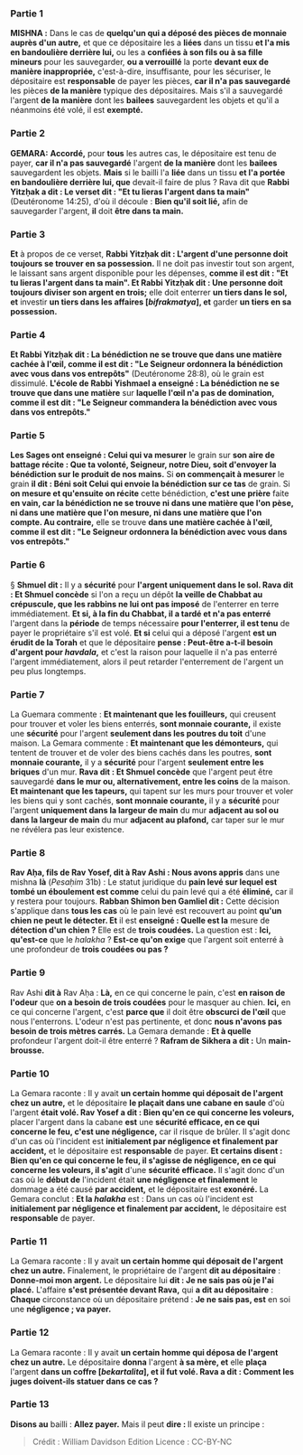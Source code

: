 
### Partie 1
<strong>MISHNA :</strong> Dans le cas de <b>quelqu'un qui a déposé des pièces de monnaie auprès d'un autre,</b> et que ce dépositaire les a <b>liées</b> dans un tissu <b>et l'a mis en bandoulière derrière lui,</b> ou les a <b>confiées à son fils ou à sa fille mineurs</b> pour les sauvegarder, <b>ou a verrouillé</b> la porte <b>devant eux de manière inappropriée,</b> c'est-à-dire, insuffisante, pour les sécuriser, le dépositaire est <b>responsable</b> de payer les pièces, <b>car il n'a pas sauvegardé</b> les pièces <b>de la manière</b> typique des dépositaires. Mais s'il a sauvegardé</b> l'argent <b>de la manière</b> dont les <b>bailees</b> sauvegardent les objets et qu'il a néanmoins été volé, il est <b>exempté.</b>

### Partie 2
<strong>GEMARA:</strong> <b>Accordé,</b> pour <b>tous</b> les autres cas, le dépositaire est tenu de payer, <b>car il n'a pas sauvegardé</b> l'argent <b>de la manière</b> dont les <b>bailees</b> sauvegardent les objets. <b>Mais</b> si le bailli l'a <b>liée</b> dans un tissu <b>et l'a portée en bandoulière derrière lui, que</b> devait-il faire de plus ? Rava dit</b> que <b>Rabbi Yitzḥak a dit : Le verset dit : "Et tu lieras l'argent dans ta main"</b> (Deutéronome 14:25), d'où il découle : <b>Bien qu'il soit lié,</b> afin de sauvegarder l'argent, <b>il</b> doit <b>être dans ta main.</b>

### Partie 3
<b>Et</b> à propos de ce verset, <b>Rabbi Yitzḥak dit : L'argent d'une personne doit toujours se trouver en sa possession.</b> Il ne doit pas investir tout son argent, le laissant sans argent disponible pour les dépenses, <b>comme il est dit : "Et tu lieras l'argent dans ta main". Et Rabbi Yitzḥak dit : Une personne doit toujours diviser son argent en trois;</b> elle doit enterrer <b>un tiers dans le sol, et</b> investir <b>un tiers dans les affaires [<i>bifrakmatya</i>], et</b> garder <b>un tiers en sa possession.</b>

### Partie 4
<b>Et Rabbi Yitzḥak dit : La bénédiction ne se trouve que dans une matière cachée à l'œil, comme il est dit : "Le Seigneur ordonnera la bénédiction avec vous dans vos entrepôts"</b> (Deutéronome 28:8), où le grain est dissimulé. <b>L'école de Rabbi Yishmael a enseigné : La bénédiction ne se trouve que dans une matière</b> sur <b>laquelle l'œil n'a pas de domination, comme il est dit : "Le Seigneur commandera la bénédiction avec vous dans vos entrepôts."</b>

### Partie 5
<b>Les Sages ont enseigné : Celui qui va mesurer</b> le grain sur <b>son aire de battage récite : Que ta volonté, Seigneur, notre Dieu, soit d'envoyer la bénédiction sur le produit de nos mains.</b> Si <b>on commençait à mesurer</b> le grain <b>il dit : Béni soit Celui qui envoie la bénédiction sur ce tas</b> de grain. Si <b>on mesure et qu'ensuite on récite</b> cette bénédiction, <b>c'est une prière</b> faite <b>en vain, car la bénédiction ne se trouve ni dans une matière que l'on pèse, ni dans une matière que l'on mesure, ni dans une matière que l'on compte. Au contraire,</b> elle se trouve <b>dans une matière cachée à l'œil, comme il est dit : "Le Seigneur ordonnera la bénédiction avec vous dans vos entrepôts."</b>

### Partie 6
§ <b>Shmuel dit :</b> Il y a <b>sécurité</b> pour <b>l'argent uniquement dans le sol. Rava dit : Et Shmuel concède</b> si l'on a reçu un dépôt <b>la veille de Chabbat au crépuscule, que les rabbins ne lui ont pas imposé</b> de l'enterrer en terre immédiatement. <b>Et si, à la fin du Chabbat, il a tardé et n'a pas enterré</b> l'argent dans la <b>période</b> de temps nécessaire <b>pour l'enterrer, il est tenu</b> de payer le propriétaire s'il est volé. <b>Et si</b> celui qui a déposé l'argent <b>est un érudit de la Torah</b> et que le dépositaire <b>pense : Peut-être a-t-il besoin d'argent pour <i>havdala</i>,</b> et c'est la raison pour laquelle il n'a pas enterré l'argent immédiatement, alors il peut retarder l'enterrement de l'argent un peu plus longtemps.

### Partie 7
La Guemara commente : <b>Et maintenant que les fouilleurs,</b> qui creusent pour trouver et voler les biens enterrés, <b>sont monnaie courante,</b> il existe une <b>sécurité</b> pour l'argent <b>seulement dans les poutres du toit</b> d'une maison. La Gemara commente : <b>Et maintenant que les démonteurs,</b> qui tentent de trouver et de voler des biens cachés dans les poutres, <b>sont monnaie courante,</b> il y a <b>sécurité</b> pour l'argent <b>seulement entre les briques</b> d'un mur. <b>Rava dit : Et Shmuel concède</b> que l'argent peut être sauvegardé <b>dans le mur ou, alternativement, entre les coins</b> de la maison. <b>Et maintenant que les tapeurs,</b> qui tapent sur les murs pour trouver et voler les biens qui y sont cachés, <b>sont monnaie courante,</b> il y a <b>sécurité</b> pour l'argent <b>uniquement dans la largeur de main</b> du mur <b>adjacent au sol ou dans la largeur de main</b> du mur <b>adjacent au plafond,</b> car taper sur le mur ne révélera pas leur existence.

### Partie 8
<b>Rav Aḥa, fils de Rav Yosef, dit à Rav Ashi : Nous avons appris</b> dans une mishna <b>là</b> (<i>Pesaḥim</i> 31b) : Le statut juridique du <b>pain levé sur lequel est tombé un éboulement est comme</b> celui du pain levé qui a été <b>éliminé,</b> car il y restera pour toujours. <b>Rabban Shimon ben Gamliel dit :</b> Cette décision s'applique dans <b>tous les cas</b> où le pain levé est recouvert au point <b>qu'un chien ne peut le détecter. Et</b> il est <b>enseigné : Quelle est la</b> mesure de <b>détection d'un chien ?</b> Elle est de <b>trois coudées.</b> La question est : <b>Ici, qu'est-ce</b> que le <i>halakha</i> ? <b>Est-ce qu'on exige</b> que l'argent soit enterré à une profondeur de <b>trois coudées ou pas ?</b>

### Partie 9
Rav Ashi <b>dit à</b> Rav Aḥa : <b>Là,</b> en ce qui concerne le pain, c'est <b>en raison de l'odeur</b> que <b>on a besoin de trois coudées</b> pour le masquer au chien. <b>Ici,</b> en ce qui concerne l'argent, c'est <b>parce que</b> il doit être <b>obscurci de l'œil</b> que nous l'enterrons. L'odeur n'est pas pertinente, et donc <b>nous n'avons pas besoin de trois mètres carrés.</b> La Gemara demande : <b>Et à quelle</b> profondeur l'argent doit-il être enterré ? <b>Rafram de Sikhera a dit :</b> Un <b>main-brousse.</b>

### Partie 10
La Gemara raconte : Il y avait <b>un certain homme qui déposait de l'argent chez un autre,</b> et le dépositaire <b>le plaçait dans une cabane en saule</b> d'où l'argent <b>était volé. Rav Yosef a dit : Bien qu'en ce qui concerne les voleurs,</b> placer l'argent dans la cabane <b>est</b> une <b>sécurité efficace, en ce qui concerne le feu, c'est une négligence,</b> car il risque de brûler. Il s'agit donc d'un cas où l'incident est <b>initialement par négligence et finalement par accident,</b> et le dépositaire est <b>responsable</b> de payer. <b>Et certains disent : Bien qu'en ce qui concerne le feu, il s'agisse de négligence, en ce qui concerne les voleurs, il s'agit</b> d'une <b>sécurité efficace.</b> Il s'agit donc d'un cas où le <b>début de</b> l'incident était <b>une négligence et finalement</b> le dommage a été causé <b>par accident,</b> et le dépositaire est <b>exonéré.</b> La Gemara conclut : <b>Et la <i>halakha</i></b> est : Dans un cas où l'incident est <b>initialement par négligence et finalement par accident,</b> le dépositaire est <b>responsable</b> de payer.

### Partie 11
La Gemara raconte : Il y avait <b>un certain homme qui déposait de l'argent chez un autre.</b> Finalement, le propriétaire de l'argent <b>dit au dépositaire</b> : <b>Donne-moi mon argent.</b> Le dépositaire lui <b>dit : Je ne sais pas où je l'ai placé.</b> L'affaire <b>s'est présentée devant Rava,</b> qui <b>a dit au dépositaire</b> : <b>Chaque</b> circonstance où un dépositaire prétend : <b>Je ne sais pas, est</b> en soi une <b>négligence ; va payer.</b>

### Partie 12
La Gemara raconte : Il y avait <b>un certain homme qui déposa de l'argent chez un autre.</b> Le dépositaire <b>donna</b> l'argent <b>à sa mère, et</b> elle <b>plaça</b> l'argent <b>dans un coffre [<i>bekartalita</i>], et il fut volé. Rava a dit : Comment les juges doivent-ils statuer dans ce cas ?</b>

### Partie 13
<b>Disons au</b> bailli : <b>Allez payer.</b> Mais il peut <b>dire : </b> Il existe un principe :

>Crédit : William Davidson Edition
>Licence : CC-BY-NC